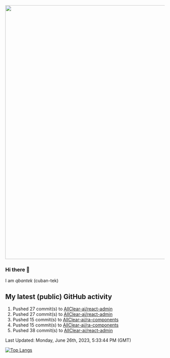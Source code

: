 <img src="https://user-images.githubusercontent.com/1090192/231227350-b13c0797-9e41-42a4-ab5c-d0e234d2a3d2.png" width="800px" />

### Hi there 👋

I am *qbantek* (cuban-tek)

<!--
**qbantek/qbantek** is a ✨ _special_ ✨ repository because its `README.md` (this file) appears on your GitHub profile.

Here are some ideas to get you started:

- 🔭 I’m currently working on ...
- 🌱 I’m currently learning ...
- 👯 I’m looking to collaborate on ...
- 🤔 I’m looking for help with ...
- 💬 Ask me about ...
- 📫 How to reach me: ...
- 😄 Pronouns: ...
- ⚡ Fun fact: ...
-->

## My latest (public) GitHub activity
<!--RECENT_ACTIVITY:start-->
1. Pushed 27 commit(s) to [AllClear-ai/react-admin](https://github.com/AllClear-ai/react-admin)<br>
2. Pushed 27 commit(s) to [AllClear-ai/react-admin](https://github.com/AllClear-ai/react-admin)<br>
3. Pushed 15 commit(s) to [AllClear-ai/ra-components](https://github.com/AllClear-ai/ra-components)<br>
4. Pushed 15 commit(s) to [AllClear-ai/ra-components](https://github.com/AllClear-ai/ra-components)<br>
5. Pushed 38 commit(s) to [AllClear-ai/react-admin](https://github.com/AllClear-ai/react-admin)<br>
<!--RECENT_ACTIVITY:end-->

<!--RECENT_ACTIVITY:last_update-->
Last Updated: Monday, June 26th, 2023, 5:33:44 PM (GMT)
<!--RECENT_ACTIVITY:last_update_end-->


[![Top Langs](https://github-readme-stats.vercel.app/api/top-langs/?username=qbantek&langs_count=10&hide_progress=true)](https://github.com/anuraghazra/github-readme-stats)
